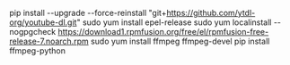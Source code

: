 pip install --upgrade --force-reinstall "git+https://github.com/ytdl-org/youtube-dl.git"
sudo yum install epel-release
sudo yum localinstall --nogpgcheck https://download1.rpmfusion.org/free/el/rpmfusion-free-release-7.noarch.rpm
sudo yum install ffmpeg ffmpeg-devel
pip install ffmpeg-python

